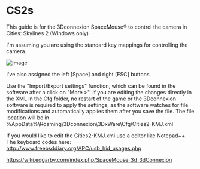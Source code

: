 # CS2s 

This guide is for the 3Dconnexion SpaceMouse® to control the camera in Cities: Skylines 2 (Windows only) 

I'm assuming you are using the standard key mappings for controlling the camera.
				
![image](https://github.com/AlienTarot/CS2/assets/118689609/d24821da-7da4-4dee-a628-fd8dbdcf0741)


I've also assigned the left [Space] and right [ESC] buttons. 

Use the "Import/Export settings" function, which can be found in the software after a click on "More >". If you are editing the changes directly in the XML in the Cfg folder, no restart of the game or the 3Dconnexion software is required to apply the settings, as the software watches for file modifications and automatically applies them after you save the file.
The file location will be in %AppData%\Roaming\3Dconnexion\3DxWare\Cfg\Cities2-KMJ.xml

If you would like to edit the Cities2-KMJ.xml use a editor like Notepad++. The keyboard codes here: http://www.freebsddiary.org/APC/usb_hid_usages.php

https://wiki.edgarbv.com/index.php/SpaceMouse_3d_3dConnexion
